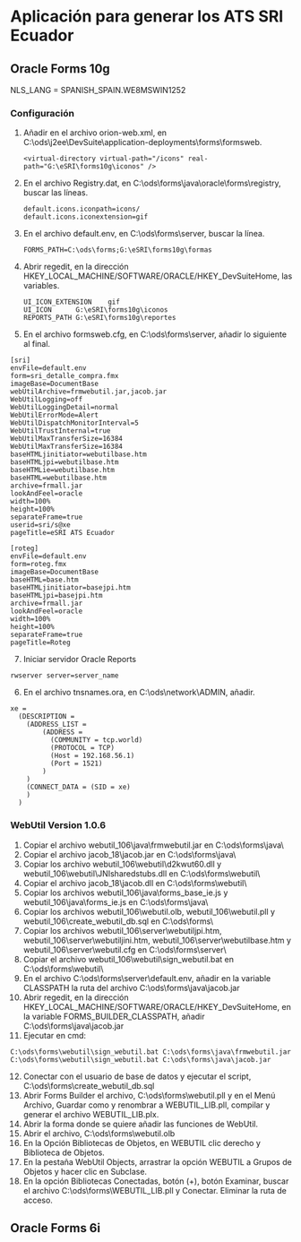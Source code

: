 # Aplicación para generar los ATS SRI Ecuador

## Oracle Forms 10g

NLS_LANG = SPANISH_SPAIN.WE8MSWIN1252

### Configuración
1. Añadir en el archivo orion-web.xml, en C:\ods\j2ee\DevSuite\application-deployments\forms\formsweb.
   ```   
   <virtual-directory virtual-path="/icons" real-path="G:\eSRI\forms10g\iconos" />
   ```
2. En el archivo Registry.dat, en C:\ods\forms\java\oracle\forms\registry, buscar las líneas.
   ```
   default.icons.iconpath=icons/
   default.icons.iconextension=gif
   ```
3. En el archivo default.env, en C:\ods\forms\server, buscar la línea.
   ```
   FORMS_PATH=C:\ods\forms;G:\eSRI\forms10g\formas
   ```
4. Abrir regedit, en la dirección HKEY_LOCAL_MACHINE/SOFTWARE/ORACLE/HKEY_DevSuiteHome, las variables.
   ```
   UI_ICON_EXTENSION	gif
   UI_ICON		G:\eSRI\forms10g\iconos
   REPORTS_PATH	G:\eSRI\forms10g\reportes
   ```
5. En el archivo formsweb.cfg, en C:\ods\forms\server, añadir lo siguiente al final.
```
[sri]
envFile=default.env
form=sri_detalle_compra.fmx
imageBase=DocumentBase
webUtilArchive=frmwebutil.jar,jacob.jar
WebUtilLogging=off
WebUtilLoggingDetail=normal
WebUtilErrorMode=Alert
WebUtilDispatchMonitorInterval=5
WebUtilTrustInternal=true
WebUtilMaxTransferSize=16384
WebUtilMaxTransferSize=16384
baseHTMLjinitiator=webutilbase.htm
baseHTMLjpi=webutilbase.htm
baseHTMLie=webutilbase.htm
baseHTML=webutilbase.htm
archive=frmall.jar
lookAndFeel=oracle
width=100%
height=100%
separateFrame=true
userid=sri/s@xe
pageTitle=eSRI ATS Ecuador
```

```
[roteg]
envFile=default.env
form=roteg.fmx
imageBase=DocumentBase
baseHTML=base.htm
baseHTMLjinitiator=basejpi.htm
baseHTMLjpi=basejpi.htm
archive=frmall.jar
lookAndFeel=oracle
width=100%
height=100%
separateFrame=true
pageTitle=Roteg
```
7. Iniciar servidor Oracle Reports
```
rwserver server=server_name
```
6. En el archivo tnsnames.ora, en C:\ods\network\ADMIN, añadir.
```
xe = 
  (DESCRIPTION = 
    (ADDRESS_LIST = 
        (ADDRESS = 
          (COMMUNITY = tcp.world)
          (PROTOCOL = TCP)
          (Host = 192.168.56.1)
          (Port = 1521)
        )
    )
    (CONNECT_DATA = (SID = xe)
    )
  )
```
### WebUtil Version 1.0.6
1. Copiar el archivo webutil_106\java\frmwebutil.jar en C:\ods\forms\java\
2. Copiar el archivo jacob_18\jacob.jar en C:\ods\forms\java\
3. Copiar los archivo webutil_106\webutil\d2kwut60.dll y webutil_106\webutil\JNIsharedstubs.dll en C:\ods\forms\webutil\
4. Copiar el archivo jacob_18\jacob.dll en C:\ods\forms\webutil\
5. Copiar los archivos webutil_106\java\forms_base_ie.js y webutil_106\java\forms_ie.js en C:\ods\forms\java\
6. Copiar los archivos webutil_106\webutil.olb, webutil_106\webutil.pll y webutil_106\create_webutil_db.sql en C:\ods\forms\
7. Copiar los archivos webutil_106\server\webutiljpi.htm, webutil_106\server\webutiljini.htm, webutil_106\server\webutilbase.htm y webutil_106\server\webutil.cfg en C:\ods\forms\server\
8. Copiar el archivo webutil_106\webutil\sign_webutil.bat en C:\ods\forms\webutil\
9. En el archivo C:\ods\forms\server\default.env, añadir en la variable CLASSPATH la ruta del archivo C:\ods\forms\java\jacob.jar
10. Abrir regedit, en la dirección HKEY_LOCAL_MACHINE/SOFTWARE/ORACLE/HKEY_DevSuiteHome, en la variable FORMS_BUILDER_CLASSPATH, añadir C:\ods\forms\java\jacob.jar
11. Ejecutar en cmd:
```
C:\ods\forms\webutil\sign_webutil.bat C:\ods\forms\java\frmwebutil.jar
C:\ods\forms\webutil\sign_webutil.bat C:\ods\forms\java\jacob.jar
```
12. Conectar con el usuario de base de datos y ejecutar el script, C:\ods\forms\create_webutil_db.sql
13. Abrir Forms Builder el archivo, C:\ods\forms\webutil.pll y en el Menú Archivo, Guardar como y renombrar a WEBUTIL_LIB.pll, compilar y generar el archivo WEBUTIL_LIB.plx.
14. Abrir la forma donde se quiere añadir las funciones de WebUtil.
15. Abrir el archivo, C:\ods\forms\webutil.olb
16. En la Opción Bibliotecas de Objetos, en WEBUTIL clic derecho y Biblioteca de Objetos.
17. En la pestaña WebUtil Objects, arrastrar la opción WEBUTIL a Grupos de Objetos y hacer clic en Subclase.
18. En la opción Bibliotecas Conectadas, botón (+), botón Examinar, buscar el archivo C:\ods\forms\WEBUTIL_LIB.pll y Conectar. Eliminar la ruta de acceso.


## Oracle Forms 6i
